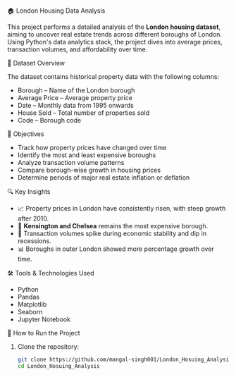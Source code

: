 🏠 London Housing Data Analysis

This project performs a detailed analysis of the **London housing dataset**, aiming to uncover real estate trends across different boroughs of London. Using Python's data analytics stack, the project dives into average prices, transaction volumes, and affordability over time.



📁 Dataset Overview

The dataset contains historical property data with the following columns:
- Borough – Name of the London borough
- Average Price – Average property price
- Date – Monthly data from 1995 onwards
- House Sold – Total number of properties sold
- Code – Borough code



 🎯 Objectives

- Track how property prices have changed over time
- Identify the most and least expensive boroughs
- Analyze transaction volume patterns
- Compare borough-wise growth in housing prices
- Determine periods of major real estate inflation or deflation



🔍 Key Insights

- 📈 Property prices in London have consistently risen, with steep growth after 2010.
- 💸 **Kensington and Chelsea** remains the most expensive borough.
- 🧾 Transaction volumes spike during economic stability and dip in recessions.
- 📊 Boroughs in outer London showed more percentage growth over time.



 🛠️ Tools & Technologies Used

- Python
- Pandas
- Matplotlib
- Seaborn
- Jupyter Notebook

🚀 How to Run the Project

1. Clone the repository:
   ```bash
   git clone https://github.com/mangal-singh001/London_Hosuing_Analysis.git
   cd London_Hosuing_Analysis
